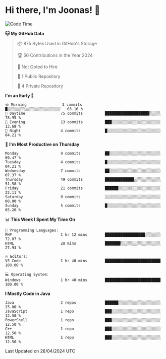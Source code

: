<!--<a href="https://github.com/anuraghazra/github-readme-stats">
  <img align="center" height=200 src="https://readme-stats-git-main-joonas45s-projects.vercel.app/api?username=Joonas45&hide=stars&show_icons=true&theme=monokai" />
</a>
<a href="">
  <img align="center" width=300 src="https://readme-stats-git-main-joonas45s-projects.vercel.app/api/top-langs?username=Joonas45&theme=monokai&layout=compact" />
</a>-->
<!--
<a href="">
  <img align="center" height=125 width=600 src="https://readme-stats-git-main-joonas45s-projects.vercel.app/api/wakatime?username=Joonas45&theme=monokai&layout=compact" />
</a>
-->

# Hi there, I'm Joonas! :wave:


<!--START_SECTION:waka-->
![Code Time](http://img.shields.io/badge/Code%20Time-66%20hrs%2034%20mins-blue)

**🐱 My GitHub Data** 

> 📦 875 Bytes Used in GitHub's Storage 
 > 
> 🏆 56 Contributions in the Year 2024
 > 
> 🚫 Not Opted to Hire
 > 
> 📜 1 Public Repository 
 > 
> 🔑 4 Private Repository 
 > 
**I'm an Early 🐤** 

```text
🌞 Morning                3 commits           █░░░░░░░░░░░░░░░░░░░░░░░░   03.16 % 
🌆 Daytime                75 commits          ████████████████████░░░░░   78.95 % 
🌃 Evening                13 commits          ███░░░░░░░░░░░░░░░░░░░░░░   13.68 % 
🌙 Night                  4 commits           █░░░░░░░░░░░░░░░░░░░░░░░░   04.21 % 
```
📅 **I'm Most Productive on Thursday** 

```text
Monday                   9 commits           ██░░░░░░░░░░░░░░░░░░░░░░░   09.47 % 
Tuesday                  4 commits           █░░░░░░░░░░░░░░░░░░░░░░░░   04.21 % 
Wednesday                7 commits           ██░░░░░░░░░░░░░░░░░░░░░░░   07.37 % 
Thursday                 49 commits          █████████████░░░░░░░░░░░░   51.58 % 
Friday                   21 commits          ██████░░░░░░░░░░░░░░░░░░░   22.11 % 
Saturday                 0 commits           ░░░░░░░░░░░░░░░░░░░░░░░░░   00.00 % 
Sunday                   5 commits           █░░░░░░░░░░░░░░░░░░░░░░░░   05.26 % 
```


📊 **This Week I Spent My Time On** 

```text
💬 Programming Languages: 
PHP                      1 hr 12 mins        ██████████████████░░░░░░░   72.07 % 
HTML                     28 mins             ███████░░░░░░░░░░░░░░░░░░   27.93 % 

🔥 Editors: 
VS Code                  1 hr 40 mins        █████████████████████████   100.00 % 

💻 Operating System: 
Windows                  1 hr 40 mins        █████████████████████████   100.00 % 
```

**I Mostly Code in Java** 

```text
Java                     2 repos             ██████░░░░░░░░░░░░░░░░░░░   25.00 % 
JavaScript               1 repo              ███░░░░░░░░░░░░░░░░░░░░░░   12.50 % 
PowerShell               1 repo              ███░░░░░░░░░░░░░░░░░░░░░░   12.50 % 
C++                      1 repo              ███░░░░░░░░░░░░░░░░░░░░░░   12.50 % 
HTML                     1 repo              ███░░░░░░░░░░░░░░░░░░░░░░   12.50 % 
```




 Last Updated on 28/04/2024 UTC
<!--END_SECTION:waka-->
